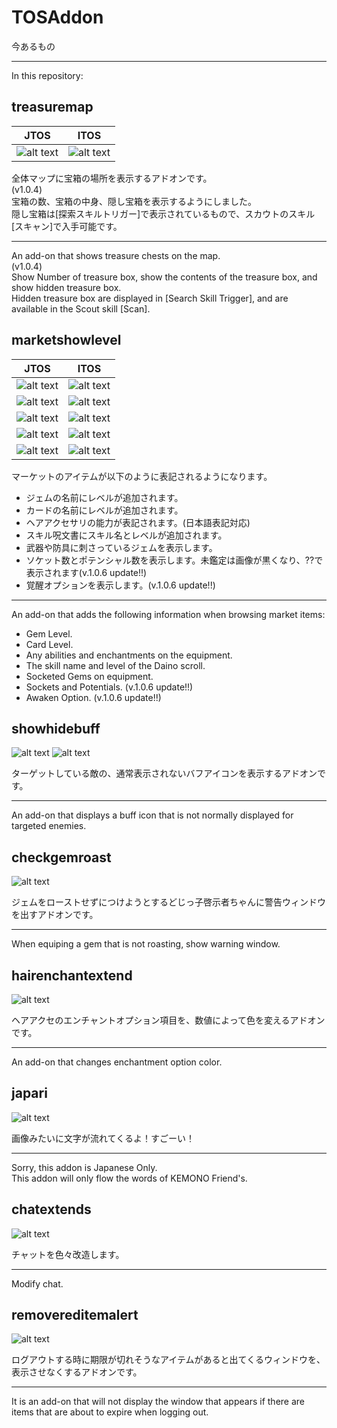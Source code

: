 # TOSAddon

今あるもの

----

In this repository:

treasuremap
--
|JTOS|ITOS|
|---|---|
|![alt text](http://i.imgur.com/eA7BzT6.jpg "JP Screenshot")|![alt text](http://i.imgur.com/yJGJ0Eo.jpg "en Screenshot")|

全体マップに宝箱の場所を表示するアドオンです。  
(v1.0.4)  
宝箱の数、宝箱の中身、隠し宝箱を表示するようにしました。  
隠し宝箱は[探索スキルトリガー]で表示されているもので、スカウトのスキル[スキャン]で入手可能です。  

----

An add-on that shows treasure chests on the map.  
(v1.0.4)  
Show Number of treasure box, show the contents of the treasure box, and show hidden treasure box.  
Hidden treasure box are displayed in [Search Skill Trigger], and are available in the Scout skill [Scan].  

marketshowlevel
--

|JTOS|ITOS|
|---|---|
|![alt text](http://i.imgur.com/e9UWoYR.png "Jem JP Screenshot")|![alt text](http://i.imgur.com/TzPXeMR.png "Jem Screenshot")|
|![alt text](http://i.imgur.com/Wmxu1hp.png "Card JP Screenshot")|![alt text](http://i.imgur.com/IAFE2P3.png "Card Screenshot")|
|![alt text](http://i.imgur.com/dpXZhip.png "Spell JP Screenshot")|![alt text](http://i.imgur.com/PZEQ8zh.png "Spell Screenshot")|
|![alt text](http://i.imgur.com/r96ynTn.png "Hair JP Screenshot")|![alt text](http://i.imgur.com/lYoO7FZ.png "Hair Screenshot")|
|![alt text](http://i.imgur.com/Ssndgeh.png "Equip JP Screenshott")|![alt text](http://i.imgur.com/smvggny.png "Equip Screenshot")|


マーケットのアイテムが以下のように表記されるようになります。  
* ジェムの名前にレベルが追加されます。
* カードの名前にレベルが追加されます。
* ヘアアクセサリの能力が表記されます。(日本語表記対応)
* スキル呪文書にスキル名とレベルが追加されます。
* 武器や防具に刺さっているジェムを表示します。
* ソケット数とポテンシャル数を表示します。未鑑定は画像が黒くなり、??で表示されます(v.1.0.6 update!!)
* 覚醒オプションを表示します。(v.1.0.6 update!!)

----

An add-on that adds the following information when browsing market items:

* Gem Level.
* Card Level.
* Any abilities and enchantments on the equipment.
* The skill name and level of the Daino scroll.
* Socketed Gems on equipment.
* Sockets and Potentials. (v.1.0.6 update!!)
* Awaken Option. (v.1.0.6 update!!)

showhidebuff
--
![alt text](http://i.imgur.com/xYBxip1.png "buf1")
![alt text](http://i.imgur.com/BOJIWsL.png "buf2")

ターゲットしている敵の、通常表示されないバフアイコンを表示するアドオンです。  

----

An add-on that displays a buff icon that is not normally displayed for targeted enemies.

checkgemroast
--
![alt text](http://i.imgur.com/KIkA8cF.png "jp Screenshot")

ジェムをローストせずにつけようとするどじっ子啓示者ちゃんに警告ウィンドウを出すアドオンです。  

----

When equiping a gem that is not roasting, show warning window.


hairenchantextend
--
![alt text](http://i.imgur.com/wPZyRQp.png "jp Screenshot")

ヘアアクセのエンチャントオプション項目を、数値によって色を変えるアドオンです。  

----

An add-on that changes enchantment option color.  


japari
--
![alt text](http://i.imgur.com/mfwfTfd.jpg "jp Screenshot")

画像みたいに文字が流れてくるよ！すごーい！  

----

Sorry, this addon is Japanese Only.  
This addon will only flow the words of KEMONO Friend's.  


chatextends
--
![alt text](http://i.imgur.com/wncq1pU.jpg "jp Screenshot")

チャットを色々改造します。  

----

Modify chat.  


removereditemalert
--
![alt text](http://i.imgur.com/U6zoF1P.png "jp Screenshot")

ログアウトする時に期限が切れそうなアイテムがあると出てくるウィンドウを、表示させなくするアドオンです。  

----

It is an add-on that will not display the window that appears if there are items that are about to expire when logging out.  

